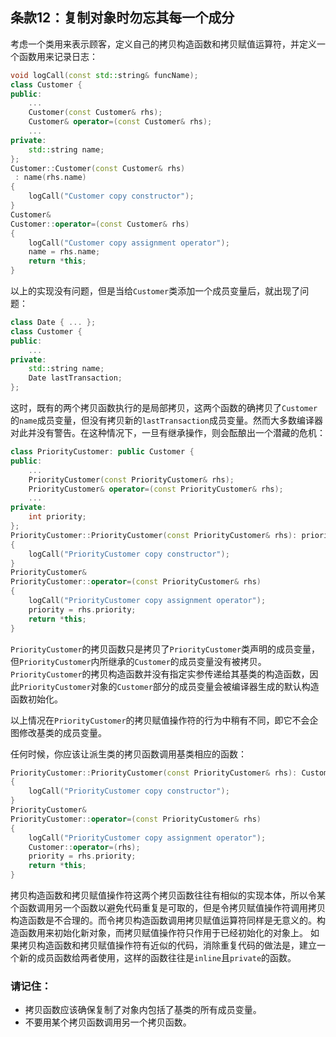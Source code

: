 ## 条款12：复制对象时勿忘其每一个成分
考虑一个类用来表示顾客，定义自己的拷贝构造函数和拷贝赋值运算符，并定义一个函数用来记录日志：
```c++
void logCall(const std::string& funcName);
class Customer {
public:
    ...
    Customer(const Customer& rhs);
    Customer& operator=(const Customer& rhs);
    ...
private:
    std::string name;
};
Customer::Customer(const Customer& rhs)
 : name(rhs.name)
{
    logCall("Customer copy constructor");
}
Customer&
Customer::operator=(const Customer& rhs)
{
    logCall("Customer copy assignment operator");
    name = rhs.name;
    return *this;
}
```
以上的实现没有问题，但是当给`Customer`类添加一个成员变量后，就出现了问题：
```c++
class Date { ... };
class Customer {
public:
    ...
private:
    std::string name;
    Date lastTransaction;
};
```
这时，既有的两个拷贝函数执行的是局部拷贝，这两个函数的确拷贝了`Customer`的`name`成员变量，但没有拷贝新的`lastTransaction`成员变量。然而大多数编译器对此并没有警告。在这种情况下，一旦有继承操作，则会酝酿出一个潜藏的危机：
```c++
class PriorityCustomer: public Customer {
public:
    ...
    PriorityCustomer(const PriorityCustomer& rhs);
    PriorityCustomer& operator=(const PriorityCustomer& rhs);
    ...
private:
    int priority;
};
PriorityCustomer::PriorityCustomer(const PriorityCustomer& rhs): priority(rhs.priority)
{
    logCall("PriorityCustomer copy constructor");
}
PriorityCustomer&
PriorityCustomer::operator=(const PriorityCustomer& rhs)
{
    logCall("PriorityCustomer copy assignment operator");
    priority = rhs.priority;
    return *this;
}
````
`PriorityCustomer`的拷贝函数只是拷贝了`PriorityCustomer`类声明的成员变量，但`PriorityCustomer`内所继承的`Customer`的成员变量没有被拷贝。`PriorityCustomer`的拷贝构造函数并没有指定实参传递给其基类的构造函数，因此`PriorityCustomer`对象的`Customer`部分的成员变量会被编译器生成的默认构造函数初始化。

以上情况在`PriorityCustomer`的拷贝赋值操作符的行为中稍有不同，即它不会企图修改基类的成员变量。

任何时候，你应该让派生类的拷贝函数调用基类相应的函数：
```c++
PriorityCustomer::PriorityCustomer(const PriorityCustomer& rhs): Customer(rhs), priority(rhs.priority)
{
    logCall("PriorityCustomer copy constructor");
}
PriorityCustomer&
PriorityCustomer::operator=(const PriorityCustomer& rhs)
{
    logCall("PriorityCustomer copy assignment operator");
    Customer::operator=(rhs);
    priority = rhs.priority;
    return *this;
}
```
拷贝构造函数和拷贝赋值操作符这两个拷贝函数往往有相似的实现本体，所以令某个函数调用另一个函数以避免代码重复是可取的，但是令拷贝赋值操作符调用拷贝构造函数是不合理的。而令拷贝构造函数调用拷贝赋值运算符同样是无意义的。构造函数用来初始化新对象，而拷贝赋值操作符只作用于已经初始化的对象上。
如果拷贝构造函数和拷贝赋值操作符有近似的代码，消除重复代码的做法是，建立一个新的成员函数给两者使用，这样的函数往往是`inline`且`private`的函数。
### 请记住：
* 拷贝函数应该确保复制了对象内包括了基类的所有成员变量。
* 不要用某个拷贝函数调用另一个拷贝函数。